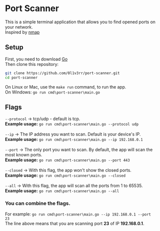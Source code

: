 # Port Scanner
This is a simple terminal application that allows you to find opened ports on your network.<br>
Inspired by [nmap](https://github.com/nmap/nmap)

## Setup
First, you need to download [Go](https://golang.org/dl/)<br>
Then clone this repository:
```sh
git clone https://github.com/0l1v3rr/port-scanner.git
cd port-scanner
```
On Linux or Mac, use the `make run` command, to run the app.<br>
On Windows: `go run cmd\port-scanner\main.go`

## Flags
`--protocol` -> tcp/udp - default is tcp.<br>
**Example usage:** `go run cmd\port-scanner\main.go --protocol udp`
<br><br>
`--ip` -> The IP address you want to scan. Default is your device's IP.<br>
**Example usage:** `go run cmd\port-scanner\main.go --ip 192.168.0.1`
<br><br>
`--port` -> The only port you want to scan. By default, the app will scan the most known ports.<br>
**Example usage:** `go run cmd\port-scanner\main.go --port 443`
<br><br>
`--closed` -> With this flag, the app won't show the closed ports.<br>
**Example usage:** `go run cmd\port-scanner\main.go --closed`
<br><br>
`--all` -> With this flag, the app will scan all the ports from 1 to 65535.<br>
**Example usage:** `go run cmd\port-scanner\main.go --all`

### You can combine the flags.
For example: `go run cmd\port-scanner\main.go --ip 192.168.0.1 --port 23`<br>
The line above means that you are scanning port **23** of IP **192.168.0.1**.